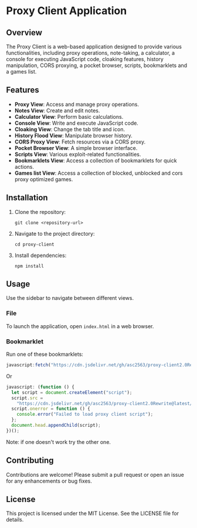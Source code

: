 # Proxy Client Application

## Overview

The Proxy Client is a web-based application designed to provide various functionalities, including proxy operations, note-taking, a calculator, a console for executing JavaScript code, cloaking features, history manipulation, CORS proxying, a pocket browser, scripts, bookmarklets and a games list.

## Features

- **Proxy View**: Access and manage proxy operations.
- **Notes View**: Create and edit notes.
- **Calculator View**: Perform basic calculations.
- **Console View**: Write and execute JavaScript code.
- **Cloaking View**: Change the tab title and icon.
- **History Flood View**: Manipulate browser history.
- **CORS Proxy View**: Fetch resources via a CORS proxy.
- **Pocket Browser View**: A simple browser interface.
- **Scripts View**: Various exploit-related functionalities.
- **Bookmarklets View**: Access a collection of bookmarklets for quick actions.
- **Games list View**: Access a collection of blocked, unblocked and cors proxy optimized games.

## Installation

1. Clone the repository:
   ```
   git clone <repository-url>
   ```
2. Navigate to the project directory:
   ```
   cd proxy-client
   ```
3. Install dependencies:
   ```
   npm install
   ```

## Usage

Use the sidebar to navigate between different views.

### File

To launch the application, open `index.html` in a web browser.

### Bookmarklet

Run one of these bookmarklets:

```js
javascript:fetch("https://cdn.jsdelivr.net/gh/asc2563/proxy-client2.0Rewrite@latest/dist/bundle.js").then(data=>%7Bdata.text().then(text=>%7Beval(text)%7D)%7D);
```

Or

```js
javascript: (function () {
  let script = document.createElement("script");
  script.src =
    "https://cdn.jsdelivr.net/gh/asc2563/proxy-client2.0Rewrite@latest/dist/bundle.js";
  script.onerror = function () {
    console.error("Failed to load proxy client script");
  };
  document.head.appendChild(script);
})();
```

Note: if one doesn't work try the other one.

## Contributing

Contributions are welcome! Please submit a pull request or open an issue for any enhancements or bug fixes.

## License

This project is licensed under the MIT License. See the LICENSE file for details.
